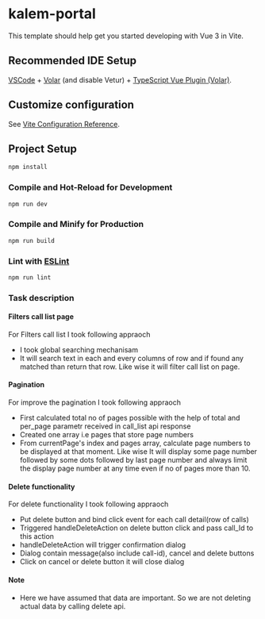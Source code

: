 # kalem-portal

This template should help get you started developing with Vue 3 in Vite.

## Recommended IDE Setup

[VSCode](https://code.visualstudio.com/) + [Volar](https://marketplace.visualstudio.com/items?itemName=Vue.volar) (and disable Vetur) + [TypeScript Vue Plugin (Volar)](https://marketplace.visualstudio.com/items?itemName=Vue.vscode-typescript-vue-plugin).

## Customize configuration

See [Vite Configuration Reference](https://vitejs.dev/config/).

## Project Setup

```sh
npm install
```

### Compile and Hot-Reload for Development

```sh
npm run dev
```

### Compile and Minify for Production

```sh
npm run build
```

### Lint with [ESLint](https://eslint.org/)

```sh
npm run lint
```

### Task description

#### Filters call list page

For Filters call list I took following appraoch

- I took global searching mechanisam
- It will search text in each and every columns of row and if found any matched than return that row. Like wise it will filter call list on page.

#### Pagination

For improve the pagination I took following appraoch

- First calculated total no of pages possible with the help of total and per_page parametr received in call_list api response
- Created one array i.e pages that store page numbers
- From currentPage's index and pages array, calculate page numbers to be displayed at that moment.
  Like wise It will display some page number followed by some dots followed by last page number and always limit the display page number at any time even if no of pages more than 10.

#### Delete functionality

For delete functionality I took following appraoch

- Put delete button and bind click event for each call detail(row of calls)
- Triggered handleDeleteAction on delete button click and pass call_Id to this action
- handleDeleteAction will trigger confirmation dialog
- Dialog contain message(also include call-id), cancel and delete buttons
- Click on cancel or delete button it will close dialog

#### Note

- Here we have assumed that data are important. So we are not deleting actual data by calling delete api.
